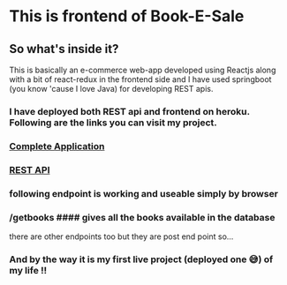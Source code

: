 # This is frontend of Book-E-Sale 

## So what's inside it?
This is basically an e-commerce web-app developed using Reactjs along with a bit of react-redux in the frontend side and I have used springboot (you know 'cause I love Java) for developing REST apis.

### I have deployed both REST api and frontend on heroku. Following are the links you can visit my project.

### [Complete Application](https://tatvasoft-frontend.herokuapp.com/)
### [REST API](https://rest-api-tatvasoft.herokuapp.com/)

### following endpoint is working and useable simply by browser

### /getbooks #### gives all the books available in the database 
there are other endpoints too but they are post end point so...

### And by the way it is my first live project (deployed one 😅) of my life !!




